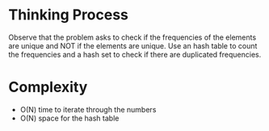 # Thinking Process 

Observe that the problem asks to check if the frequencies of the elements are unique and NOT if the elements are unique.
Use an hash table to count the frequencies and a hash set to check if there are duplicated frequencies.

# Complexity

* O(N) time to iterate through the numbers
* O(N) space for the hash table
